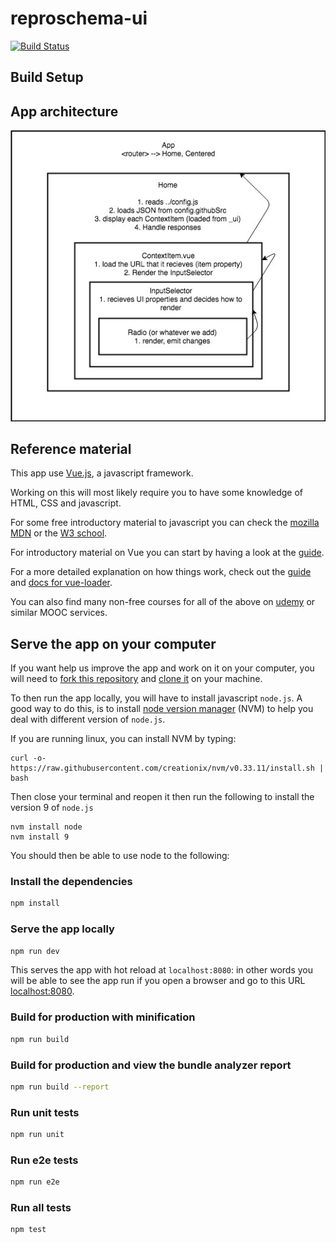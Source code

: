 # reproschema-ui

[![Build Status](https://travis-ci.org/ReproNim/schema-ui.svg?branch=master)](https://travis-ci.org/ReproNim/schema-ui)


## Build Setup
## App architecture

![app architecture](docs/img/app_architecture.jpeg)

## Reference material

This app use [Vue.js](https://vuejs.org/), a javascript framework.

Working on this will most likely require you to have some knowledge of HTML, CSS and javascript.

For some free introductory material to javascript you can check the [mozilla MDN](https://developer.mozilla.org/en-US/docs/Web/JavaScript) or the [W3 school](https://www.w3schools.com/js/default.asp).

For introductory material on Vue you can start by having a look at the [guide](https://vuejs.org/v2/guide/).

For a more detailed explanation on how things work, check out the [guide](http://vuejs-templates.github.io/webpack/) and [docs for vue-loader](http://vuejs.github.io/vue-loader).

You can also find many non-free courses for all of the above on [udemy](https://www.udemy.com/) or similar MOOC services.

## Serve the app on your computer

If you want help us improve the app and work on it on your computer, you will need to [fork this repository](https://help.github.com/en/github/getting-started-with-github/fork-a-repo) and [clone it](https://help.github.com/en/github/creating-cloning-and-archiving-repositories/cloning-a-repository) on your machine.

To then run the app locally, you will have to install javascript `node.js`. A good way to do this, is to install [node version manager](https://github.com/nvm-sh/nvm) (NVM) to help you deal with different version of `node.js`.

If you are running linux, you can install NVM by typing:

```
curl -o- https://raw.githubusercontent.com/creationix/nvm/v0.33.11/install.sh | bash
```

Then close your terminal and reopen it then run the following to install the version 9 of `node.js`

```
nvm install node
nvm install 9
```

You should then be able to use node to the following:

### Install the dependencies
``` bash
npm install
```

### Serve the app locally
``` bash
npm run dev
```

This serves the app with hot reload at `localhost:8080`: in other words you will be able to see the app run if you open a browser and go to this URL [localhost:8080](localhost:8080).

### Build for production with minification
``` bash
npm run build
```

### Build for production and view the bundle analyzer report
``` bash
npm run build --report
```

### Run unit tests
``` bash
npm run unit
```

### Run e2e tests
``` bash
npm run e2e
```

### Run all tests
``` bash
npm test
```
